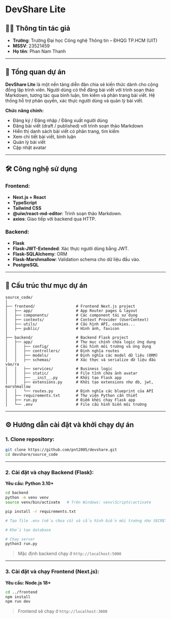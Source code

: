 
# DevShare Lite

## 🧑‍💻 Thông tin tác giả

- **Trường**: Trường Đại học Công nghệ Thông tin – ĐHQG TP.HCM (UIT)  
- **MSSV**: 23521459 
- **Họ tên**: Phan Nam Thanh 

---

## 📌 Tổng quan dự án

**DevShare Lite** là một nền tảng diễn đàn chia sẻ kiến thức dành cho cộng đồng lập trình viên. Người dùng có thể đăng bài viết với trình soạn thảo Markdown, tương tác qua bình luận, tìm kiếm và phân trang bài viết. Hệ thống hỗ trợ phân quyền, xác thực người dùng và quản lý bài viết.

**Chức năng chính:**
- Đăng ký / Đăng nhập / Đăng xuất người dùng  
- Đăng bài viết (draft / published) với trình soạn thảo Markdown  
- Hiển thị danh sách bài viết có phân trang, tìm kiếm  
- Xem chi tiết bài viết, bình luận   
- Quản lý bài viết  
- Cập nhật avatar  

---

## 🛠️ Công nghệ sử dụng

### Frontend:
- **Next.js + React**
- **TypeScript**
- **Tailwind CSS**
- **@uiw/react-md-editor**: Trình soạn thảo Markdown.
- **axios**: Giao tiếp với backend qua HTTP.

### Backend:
- **Flask**
- **Flask-JWT-Extended**: Xác thực người dùng bằng JWT.
- **Flask-SQLAlchemy**: ORM 
- **Flask-Marshmallow**: Validation schema cho dữ liệu đầu vào.
- **PostgreSQL**

---

## 📁 Cấu trúc thư mục dự án

```
source_code/
│
├── frontend/                  # Frontend Next.js project
│   ├── app/                   # App Router pages & layout
│   ├── components/            # Các component tái sử dụng
│   ├── contexts/              # Context Provider (UserContext)
│   ├── utils/                 # Cấu hình API, cookies...
│   ├── public/                # Hình ảnh, favicon
│
├── backend/                   # Backend Flask project
│   ├── app/                   # Thư mục chính chứa logic ứng dụng
│   │   ├── config/            # Cấu hình môi trường và ứng dụng
│   │   ├── controllers/       # Định nghĩa routes
│   │   ├── models/            # Định nghĩa các model dữ liệu (ORM)
│   │   ├── schemas/           # Xác thực và serialize dữ liệu đầu vào/ra
│   │   ├── services/          # Business logic
│   │   ├── static/            # File tĩnh chứa ảnh avatar
│   │   ├── __init__.py        # Khởi tạo Flask app
│   │   ├── extensions.py      # Khởi tạo extensions như db, jwt, marshmallow
│   │   └── routes.py          # Định nghĩa các blueprint của API
│   ├── requirements.txt       # Thư viện Python cần thiết
│   ├── run.py                 # Điểm khởi chạy Flask app
│   └── .env                   # File cấu hình biến môi trường

```

---

## ⚙️ Hướng dẫn cài đặt và khởi chạy dự án

### 1. Clone repository:
```bash
git clone https://github.com/pnt2005/devshare.git
cd devshare/source_code
```

---

### 2. Cài đặt và chạy Backend (Flask):

**Yêu cầu: Python 3.10+**

```bash
cd backend
python -m venv venv
source venv/bin/activate   # Trên Windows: venv\Scripts\activate

pip install -r requirements.txt

# Tạo file .env (nếu chưa có) và cấu hình biến môi trường như SECRET_KEY, DATABASE_URL

# Khởi tạo database

# Chạy server
python3 run.py
```

> Mặc định backend chạy ở `http://localhost:5000`

---

### 3. Cài đặt và chạy Frontend (Next.js):

**Yêu cầu: Node.js 18+**

```bash
cd ../frontend
npm install
npm run dev
```

> Frontend sẽ chạy ở `http://localhost:3000`
